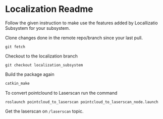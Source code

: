 # Localization Readme

Follow the given instruction to make use the features added by Locallizatio Subsystem for your subsystem.

Clone changes done in the remote repo/branch since your last pull.
```
git fetch
```
Checkout to the localization branch
```
git checkout localization_subsystem
```
Build the package again
```bash
catkin_make
```
To convert pointclound to Laserscan run the command
```
roslaunch pointcloud_to_laserscan pointcloud_to_laserscan_node.launch
```
Get the laserscan on `/laserscan` topic.



